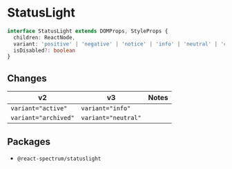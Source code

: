 # StatusLight

```typescript
interface StatusLight extends DOMProps, StyleProps {
  children: ReactNode,
  variant: 'positive' | 'negative' | 'notice' | 'info' | 'neutral' | 'celery' | 'chartreuse' | 'yellow' | 'magenta' | 'fuchsia' | 'purple' | 'indigo' | 'seafoam',
  isDisabled?: boolean
}
```
## Changes
| **v2**                   | **v3**                  | **Notes** |
| ------------------------ | ----------------------- | --------- |
| `variant="active"`       | `variant="info"`        |           |
| `variant="archived"`     | `variant="neutral"`     |           |

## Packages
- `@react-spectrum/statuslight`

